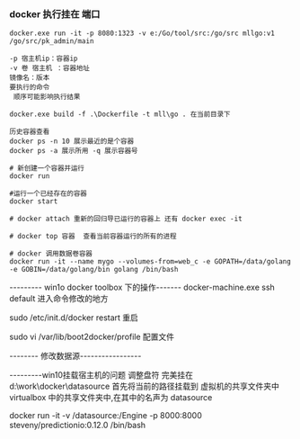 ### docker 执行挂在 端口
```
docker.exe run -it -p 8080:1323 -v e:/Go/tool/src:/go/src mllgo:v1 /go/src/pk_admin/main

-p 宿主机ip：容器ip
-v 卷 宿主机 ：容器地址
镜像名：版本
要执行的命令
 顺序可能影响执行结果
 
docker.exe build -f .\Dockerfile -t mll\go . 在当前目录下   

历史容器查看 
docker ps -n 10 展示最近的是个容器 
docker ps -a 展示所用 -q 展示容器号

# 新创建一个容器并运行
docker run 

#运行一个已经存在的容器
docker start 

# docker attach 重新的回归导已运行的容器上 还有 docker exec -it 

# docker top 容器  查看当前容器运行的所有的进程

# docker 调用数据卷容器
docker run -it --name mygo --volumes-from=web_c -e GOPATH=/data/golang -e GOBIN=/data/golang/bin golang /bin/bash

```

--------- win1o docker toolbox 下的操作-------
docker-machine.exe  ssh default  进入命令修改的地方

sudo /etc/init.d/docker restart 重启

sudo vi /var/lib/boot2docker/profile 配置文件

-------- 修改数据源-----------------

---------win10挂载宿主机的问题
调整盘符 完美挂在
d:\work\docker\datasource
首先将当前的路径挂载到 虚拟机的共享文件夹中  virtualbox 中的共享文件夹中,在其中的名声为 datasource

docker run -it -v /datasource:/Engine -p 8000:8000 steveny/predictionio:0.12.0 /bin/bash




